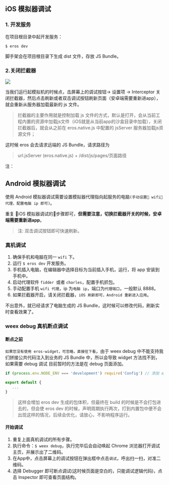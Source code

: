 ## iOS 模拟器调试


### 1. 开发服务

在项目根目录中起开发服务：

```
$ eros dev
```

脚手架会在项目根目录下生成 dist 文件，存放 JS Bundle。

### 2.关闭拦截器

![](https://img.benmu-health.com/gitbook/AppShow.gif)

当我们运行起模拟机的时候点，击屏幕上的调试按钮-&gt; 设置项 -&gt; Interceptor 关闭拦截器，然后点击刷新或者双击调试按钮刷新页面（安卓端需要重新进app），就会重新从服务器加载最新的 js 文件。

> 拦截器的主要作用就是控制加载 js 文件的方式，默认是打开，会从当前工程内置的资源中加载js文件（iOS就是从当前app的沙盒目录中加载），关闭拦截器后，就会从之前在 eros.native.js 中配置的 jsServer 服务器加载js资源文件；

这时候 eros 会去请求远端的 JS Bundle，请求路径为

> url.jsServer (eros.native.js) + /dist/js/pages/页面路径

注：

## Android 模拟器调试
使用 Android 模拟器调试需要设置模拟器代理指向起服务的电脑`(手动设置 wifi 代理，配置电脑 ip 即可)`。

重复 iOS 模拟器调试的步骤即可，**但需要注意，切换拦截器开关的时候，安卓端需要重新进app**。


> 注: 双击调试按钮即可快速刷新。

### 真机调试
1. 确保手机和电脑在同一 `wifi` 下。
2. 运行 `$ eros dev` 开发服务。
3. 手机插入电脑，在编辑器中选择目标为当前插入手机，运行，将 app 安装到手机中。 
4. 启动代理软件 `fidder `或者 `charles`，配置手机抓包。
5. 手动配置手机 `wifi 代理`，ip 为`电脑 ip`，端口为`代理端口`，一般默认 8888。
6. 如果拦截器开启，请关闭拦截器，`iOS 刷新即可，Android 重新进入应用`。

不出意外，就已经请求了电脑生成的 JS Bundle，这时候可以修改代码，刷新实时查看效果了。

### weex debug 真机断点调试

#### 断点之前

`如果您没有使用 eros-widget，可忽略，直接往下看`，由于 weex debug 中不能支持我们拼接公共代码注入到业务的 JS Bundle 中，所以会导致 widget 方法找不到，如果需要 debug 调试 目前暂时的方法是在 debug 页面添加。

```js
if (process.env.NODE_ENV === 'development') require('Config') // 添加 appboard 路径即可 默认 Config

export default {
   ...
}
```
> 这样会增加 eros dev 生成的包体积，但最终在 build 的时候是不会打包进去的，但会使 eros dev 的时候，声明周期执行两次，打到内置包中便不会出现这样的情况，后续会优化，请放心，不影响程序运行。

#### 开始调试

1. 重复上面真机调试的所有步骤。
2. 执行命令：`$ weex debug`，执行完毕后会自动唤起 Chrome 浏览器打开调试主页，并展示出了二维码。
3. 在App中，点击屏幕上的调试按钮在弹出框中点击`调试`，呼出扫一扫，对准二维码。
4. 选择 Debugger 即可断点调试(这时候页面是空白的，只能调试逻辑代码)，点击 Inspector 即可查看页面结构。


